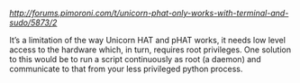 _http://forums.pimoroni.com/t/unicorn-phat-only-works-with-terminal-and-sudo/5873/2_

It’s a limitation of the way Unicorn HAT and pHAT works, it needs low level access to the hardware which, in turn, requires root privileges. One solution to this would be to run a script continuously as root (a daemon) and communicate to that from your less privileged python process.
